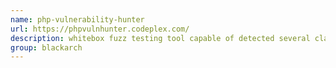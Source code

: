 ```yaml
---
name: php-vulnerability-hunter
url: https://phpvulnhunter.codeplex.com/
description: whitebox fuzz testing tool capable of detected several classes of vulnerabilities in PHP web applications. URL : https://phpvulnhunter.codeplex.com/ Groups : blackarch blackarch-windows blackarch-webapp blackarch-code-audit
group: blackarch
---
```

